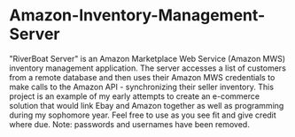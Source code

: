 # Amazon-Inventory-Management-Server
"RiverBoat Server" is an Amazon Marketplace Web Service (Amazon MWS) inventory management application. The server accesses a list of customers from a remote database and then uses their Amazon MWS credentials to make calls to the Amazon API - synchronizing their seller inventory. This project is an example of my early attempts to create an e-commerce solution that would link Ebay and Amazon together as well as programming during my sophomore year. Feel free to use as  you see fit and give credit where due. Note: passwords and usernames have been removed.
